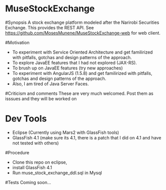 # MuseStockExchange

#Synopsis
A stock exchange platform modeled after the Narirobi Securities Exchange. 
This provides the REST API. See https://github.com/MosesMunene/MuseStockExchange-web for web client.

#Motivation
 - To experiment with Service Oriented Architecture and get familirized with pitfalls, gotchas and design patterns of the approach.
 - To explore JavaEE features that I had not explored (JAX-RS).
 - To brush up on JavaEE features (try new approaches)
 - To experiment with AngularJS (1.5.8) and get familirized with pitfalls, gotchas and design patterns of the approach.
 - Also, I am tired of Java Server Faces.
  
#Criticism and comments 
 These are very much welcomed. Post them as isssues and they will be worked on
 
# Dev Tools
 - Eclipse (Currently using Mars2 with GlassFish tools)
 - GlassFish 4.1 (make sure its 4.1, there is a patch that I did on 4.1 and have not tested with others)
 
#Procedure
 - Clone this repo on eclipse, 
 - install GlassFish 4.1 
 - Run muse_stock_exchange_ddl.sql in Mysql
 
#Tests
 Coming soon...
